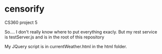 # censorify
CS360 project 5


So.... I don't really know where to put everything exacly. But my rest service is testServer.js and is in the root of this repository

My JQuery script is in currentWeather.html in the html folder.
